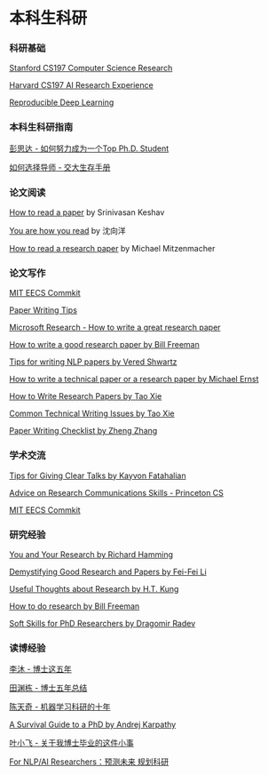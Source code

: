 # 本科生科研

### 科研基础

[Stanford CS197 Computer Science Research](https://web.stanford.edu/class/cs197/)

[Harvard CS197 AI Research Experience](https://www.cs197.seas.harvard.edu/)

[Reproducible Deep Learning](https://www.sscardapane.it/teaching/reproducibledl/)



### 本科生科研指南

[彭思达 - 如何努力成为一个Top Ph.D. Student](https://github.com/pengsida/learning\_research)

[如何选择导师 - 交大生存手册](https://survivesjtu.gitbook.io/survivesjtumanual/fang-tan-ji/xiao-xin-xiang-mu-de-xian-jing/xuan-dui-dao-shi)



### 论文阅读

[How to read a paper](https://web.stanford.edu/class/cs114/reading-keshav.pdf) by Srinivasan Keshav

[You are how you read](https://www.bilibili.com/video/BV1df4y1m74k) by 沈向洋

[How to read a research paper](https://www.eecs.harvard.edu/\~michaelm/postscripts/ReadPaper.pdf) by Michael Mitzenmacher



### 论文写作

[MIT EECS Commkit](https://mitcommlab.mit.edu/eecs/use-the-commkit/)

[Paper Writing Tips](https://github.com/MLNLP-World/Paper-Writing-Tips)

[Microsoft Research - How to write a great research paper](https://www.microsoft.com/en-us/research/academic-program/write-great-research-paper/)

[How to write a good research paper by Bill Freeman](https://faculty.cc.gatech.edu/\~parikh/citizenofcvpr/static/slides/freeman\_how\_to\_write\_papers.pdf)

[Tips for writing NLP papers by Vered Shwartz](https://medium.com/@vered1986/tips-for-writing-nlp-papers-9c729a2f9e1f)

[How to write a technical paper or a research paper by Michael Ernst](https://homes.cs.washington.edu/\~mernst/advice/write-technical-paper.html)

[How to Write Research Papers by Tao Xie](https://taoxie.cs.illinois.edu/publications/writepapers.pdf)

[Common Technical Writing Issues by Tao Xie](https://taoxie.cs.illinois.edu/publications/writeissues.pdf)

[Paper Writing Checklist by Zheng Zhang](https://web.ece.ucsb.edu/\~zhengzhang/paper%20writing%20checklist\_v2.pdf)



### 学术交流

[Tips for Giving Clear Talks by Kayvon Fatahalian](https://graphics.stanford.edu/\~kayvonf/misc/cleartalktips.pdf)

[Advice on Research Communications Skills - Princeton CS](https://www.cs.princeton.edu/grad/advice-on-research-communications-skills)

[MIT EECS Commkit](https://mitcommlab.mit.edu/eecs/use-the-commkit/)



### 研究经验

[You and Your Research by Richard Hamming](https://www.cs.virginia.edu/\~robins/YouAndYourResearch.pdf)

[Demystifying Good Research and Papers by Fei-Fei Li](https://bigaidream.gitbooks.io/tech-blog/content/2014/de-mystifying-good-research.html)

[Useful Thoughts about Research by H.T. Kung](https://eecs.harvard.edu/htk/phdadvice/)

[How to do research by Bill Freeman](https://people.csail.mit.edu/billf/publications/How\_To\_Do\_Research.pdf)

[Soft Skills for PhD Researchers by Dragomir Radev](https://www.cs.yale.edu/homes/radev/posts/soft-skills.pdf)



### 读博经验

[李沐 - 博士这五年](https://zhuanlan.zhihu.com/p/25099638)

[田渊栋 - 博士五年总结](https://zhuanlan.zhihu.com/p/30656493)

[陈天奇 - 机器学习科研的十年](https://zhuanlan.zhihu.com/p/74249758)

[A Survival Guide to a PhD by Andrej Karpathy](https://karpathy.github.io/2016/09/07/phd/)

[叶小飞 - 关于我博士毕业的这件小事](https://zhuanlan.zhihu.com/p/661406115)

[For NLP/AI Researchers：预测未来 规划科研](https://zhuanlan.zhihu.com/p/661903331)





